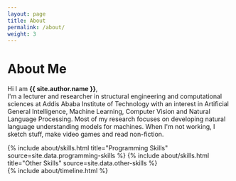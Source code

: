 ```yaml
---
layout: page
title: About
permalink: /about/
weight: 3
---
```


# **About Me**

Hi I am **{{ site.author.name }}**,<br>
I'm a lecturer and researcher in structural engineering and computational sciences at Addis Ababa Institute of Technology with an interest in  Artificial General Intelligence, Machine Learning, Computer Vision and Natural Language Processing. Most of my research focuses on developing natural language understanding models for machines. When I'm not working, I sketch stuff, make video games and read non-fiction. 

<div class="row">
{% include about/skills.html title="Programming Skills" source=site.data.programming-skills %}
{% include about/skills.html title="Other Skills" source=site.data.other-skills %}
</div>

<div class="row">
{% include about/timeline.html %}
</div>
